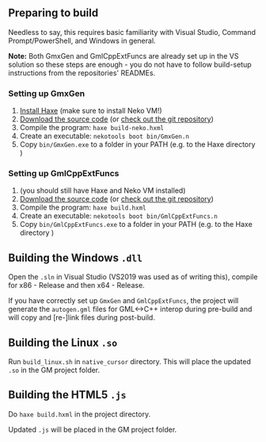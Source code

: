 ## Preparing to build

Needless to say, this requires basic familiarity with Visual Studio, Command Prompt/PowerShell, and Windows in general.

**Note:** Both GmxGen and GmlCppExtFuncs are already set up in the VS solution
so these steps are enough - you do not have to follow build-setup instructions
from the repositories' READMEs.

### Setting up GmxGen

1. [Install Haxe](https://haxe.org/download/) (make sure to install Neko VM!)
2. [Download the source code](https://github.com/YAL-GameMaker-Tools/GmxGen/archive/refs/heads/master.zip) 
(or [check out the git repository](https://github.com/YAL-GameMaker-Tools/GmxGen))
3. Compile the program: `haxe build-neko.hxml`
4. Create an executable: `nekotools boot bin/GmxGen.n`
5. Copy `bin/GmxGen.exe` to a folder in your PATH (e.g. to the Haxe directory )

### Setting up GmlCppExtFuncs

1. (you should still have Haxe and Neko VM installed)
2. [Download the source code](https://github.com/YAL-GameMaker-Tools/GmlCppExtFuncs/archive/refs/heads/master.zip) 
(or [check out the git repository](https://github.com/YAL-GameMaker-Tools/GmlCppExtFuncs))
3. Compile the program: `haxe build.hxml`
4. Create an executable: `nekotools boot bin/GmlCppExtFuncs.n`
5. Copy `bin/GmlCppExtFuncs.exe` to a folder in your PATH (e.g. to the Haxe directory )

## Building the Windows `.dll`

Open the `.sln` in Visual Studio (VS2019 was used as of writing this), compile for x86 - Release and then x64 - Release.

If you have correctly set up `GmxGen` and `GmlCppExtFuncs`,
the project will generate the `autogen.gml` files for GML<->C++ interop during pre-build
and will copy and [re-]link files during post-build.

## Building the Linux `.so`

Run `build_linux.sh` in `native_cursor` directory.
This will place the updated `.so` in the GM project folder.

## Building the HTML5 `.js`

Do `haxe build.hxml` in the project directory.

Updated `.js` will be placed in the GM project folder.